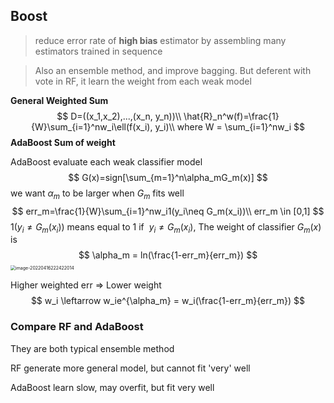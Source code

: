 ## Boost

> reduce error rate of **high bias** estimator by assembling many estimators trained in sequence

> Also an ensemble method, and improve bagging. But deferent with vote in RF, it learn the weight from each weak model

**General Weighted Sum**
$$
D=((x_1,x_2),...,(x_n, y_n))\\
\hat{R}_n^w(f)=\frac{1}{W}\sum_{i=1}^nw_i\ell(f(x_i), y_i)\\
where W = \sum_{i=1}^nw_i
$$
**AdaBoost Sum of weight** 

AdaBoost evaluate each weak classifier model
$$
G(x)=sign[\sum_{m=1}^n\alpha_mG_m(x)]
$$
we want $\alpha_m$ to be larger when $G_m$ fits well
$$
err_m=\frac{1}{W}\sum_{i=1}^nw_i1(y_i\neq G_m(x_i))\\
err_m \in [0,1]
$$
$1(y_i\neq G_m(x_i))$ means equal to 1 if $\ y_i\neq G_m(x_i)$, The weight of classifier $G_m(x)$ is
$$
\alpha_m = ln(\frac{1-err_m}{err_m})
$$
<img src="C:\Users\siyon\AppData\Roaming\Typora\typora-user-images\image-20220416222422014.png" alt="image-20220416222422014" style="zoom:50%;" />

Higher weighted err =>  Lower weight
$$
w_i \leftarrow w_ie^{\alpha_m} = w_i(\frac{1-err_m}{err_m})
$$

### Compare RF and AdaBoost

They are both typical ensemble method

RF generate more general model, but cannot fit 'very' well

AdaBoost learn slow, may overfit, but fit very well

